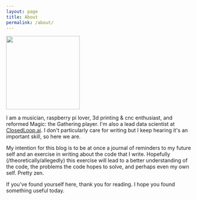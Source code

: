 ```yaml
---
layout: page
title: About
permalink: /about/
---
```


<img class="align-left" src="../assets/images/nnw.jpg" width="200" />

I am a musician, raspberry pi lover, 3d printing & cnc enthusiast, and reformed
Magic: the Gathering player. I'm also a lead data scientist at
[ClosedLoop.ai](https://closedloop.ai). I don't particularly care for writing
but I keep hearing it's an important skill, so here we are.

My intention for this blog is to be at once a journal of reminders to my future
self and an exercise in writing about the code that I write. Hopefully
(/theoretically/allegedly) this exercise will lead to a better understanding of
the code, the problems the code hopes to solve, and perhaps even my own self.
Pretty zen.


If you've found yourself here, thank you for reading. I hope you found
something useful today.

